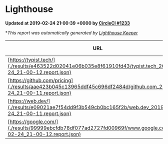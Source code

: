 
# Lighthouse

**Updated at 2019-02-24 21:00:39 +0000 by [CircleCI #1233](https://circleci.com/gh/ItinerisLtd/lighthouse-keeper-example/1233)**

**This report was automatically generated by [Lighthouse Keeper](https://github.com/itinerisltd/lighthouse-keeper)*

| URL | Performance | Accessibility | Best Practices | SEO | PWA | Updated At |
| --- | --- | --- | --- | --- | --- | --- |
| [https://typist.tech/](./results/e463522d02041e06b035e8f61910fd43/typist.tech_2019-02-24_21-00-12.report.json) | 1 |  |  |  |  | 2019-02-24T21:00:12.450Z |
| [https://github.com/pricing](./results/aae423b045c13965ddf45c696df2484d/github.com_2019-02-24_21-00-11.report.json) | 0.71 | 0.89 | 0.93 | 0.9 | 0.58 | 2019-02-24T21:00:11.329Z |
| [https://web.dev/](./results/e09021ae7f54dd9f3b549cb0bc165f2b/web.dev_2019-02-24_21-00-11.report.json) | 0.92 | 0.93 | 1 | 0.91 | 1 | 2019-02-24T21:00:11.569Z |
| [https://google.com/](./results/99999ebcfdb78df077ad2727fd00969f/www.google.com_2019-02-24_21-00-12.report.json) | 0.95 | 0.71 | 0.93 | 0.8 | 0.58 | 2019-02-24T21:00:12.155Z |
